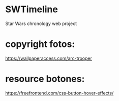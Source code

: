 # SWTimeline
Star Wars chronology web project


copyright fotos:
================
https://wallpaperaccess.com/arc-trooper

resource botones:
=================
https://freefrontend.com/css-button-hover-effects/